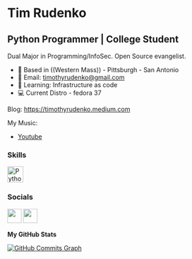 Tim Rudenko
============================

Python Programmer | College Student
---------------------------------------

Dual Major in Programming/InfoSec. Open Source evangelist.

* 📍  Based in ((Western Mass)) - Pittsburgh - San Antonio
* 📕  Email: [timothyrudenko@gmail.com](mailto:timothyrudenko@gmail.com)
* 📖  Learning: Infrastructure as code
* 💻  Current Distro - fedora 37

Blog: https://timothyrudenko.medium.com

My Music:
- [Youtube](https://www.youtube.com/channel/UCmfwJVwZx3t8wuZ-uzdyHNw)

### Skills

<p align="left">
<a href="https://www.python.org/" target="_blank" rel="noreferrer"><img src="https://raw.githubusercontent.com/danielcranney/readme-generator/main/public/icons/skills/python-colored.svg" width="36" height="36" alt="Python" /></a>


### Socials

<p align="left"> <a href="https://www.github.com/TRudenko22" target="_blank" rel="noreferrer"><img src="https://raw.githubusercontent.com/danielcranney/readme-generator/main/public/icons/socials/github-dark.svg" width="32" height="32" /></a> <a href="https://www.linkedin.com/in/timothy-rudenko-602a9420b/" target="_blank" rel="noreferrer"><img src="https://raw.githubusercontent.com/danielcranney/readme-generator/main/public/icons/socials/linkedin.svg" width="32" height="32" /></a></p>

<b>My GitHub Stats</b>


<a href="http://www.github.com/TRudenko22"><img src="https://activity-graph.herokuapp.com/graph?username=TRudenko22&bg_color=1c1917&color=ffffff&line=10b981&point=ffffff&area_color=1c1917&area=true&hide_border=true&custom_title=GitHub%20Commits%20Graph" alt="GitHub Commits Graph" /></a>



